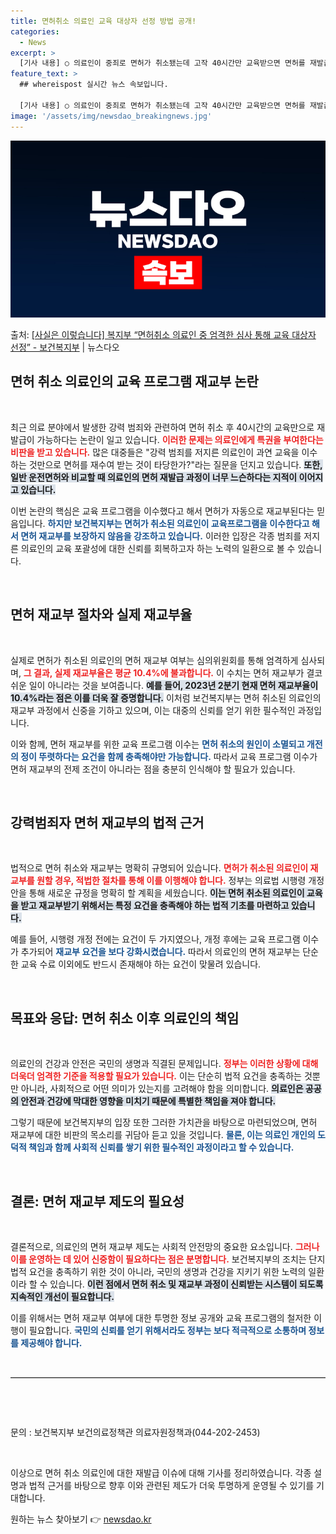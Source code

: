 ```yaml
---
title: 면허취소 의료인 교육 대상자 선정 방법 공개!
categories:
  - News
excerpt: >
  [기사 내용] ○ 의료인이 중죄로 면허가 취소됐는데 고작 40시간만 교육받으면 면허를 재발급해주는 데 대해 …
feature_text: >
  ## whereispost 실시간 뉴스 속보입니다.

  [기사 내용] ○ 의료인이 중죄로 면허가 취소됐는데 고작 40시간만 교육받으면 면허를 재발급해주는 데 대해 …
image: '/assets/img/newsdao_breakingnews.jpg'
---
```


![뉴스다오 속보](/assets/img/newsdao_breakingnews.jpg)

<p>출처: <a href="https://newsdao.kr/2534" rel="dofollow">[사실은 이렇습니다] 복지부 “면허취소 의료인 중 엄격한 심사 통해 교육 대상자 선정” - 보건복지부</a> | 뉴스다오</p>

<h2 data-ke-size="size26">면허 취소 의료인의 교육 프로그램 재교부 논란</h2>

<p data-ke-size="size16">&nbsp;</p>

최근 의료 분야에서 발생한 강력 범죄와 관련하여 면허 취소 후 40시간의 교육만으로 재발급이 가능하다는 논란이 일고 있습니다. <b><span style="color: #ee2323;">이러한 문제는 의료인에게 특권을 부여한다는 비판을 받고 있습니다.</span></b> 많은 대중들은 "강력 범죄를 저지른 의료인이 과연 교육을 이수하는 것만으로 면허를 재수여 받는 것이 타당한가?"라는 질문을 던지고 있습니다. <b><span style="background-color: #21538527;">또한, 일반 운전면허와 비교할 때 의료인의 면허 재발급 과정이 너무 느슨하다는 지적이 이어지고 있습니다.</span></b> 

이번 논란의 핵심은 교육 프로그램을 이수했다고 해서 면허가 자동으로 재교부된다는 믿음입니다. <b><span style="color: #1a5490;">하지만 보건복지부는 면허가 취소된 의료인이 교육프로그램을 이수한다고 해서 면허 재교부를 보장하지 않음을 강조하고 있습니다.</span></b> 이러한 입장은 각종 범죄를 저지른 의료인의 교육 포괄성에 대한 신뢰를 회복하고자 하는 노력의 일환으로 볼 수 있습니다.

<p data-ke-size="size16">&nbsp;</p>

<h2 data-ke-size="size26">면허 재교부 절차와 실제 재교부율</h2>

<p data-ke-size="size16">&nbsp;</p>

실제로 면허가 취소된 의료인의 면허 재교부 여부는 심의위원회를 통해 엄격하게 심사되며, <b><span style="color: #ee2323;">그 결과, 실제 재교부율은 평균 10.4%에 불과합니다.</span></b> 이 수치는 면허 재교부가 결코 쉬운 일이 아니라는 것을 보여줍니다. <b><span style="background-color: #21538527;">예를 들어, 2023년 2분기 현재 면허 재교부율이 10.4%라는 점은 이를 더욱 잘 증명합니다.</span></b> 이처럼 보건복지부는 면허 취소된 의료인의 재교부 과정에서 신중을 기하고 있으며, 이는 대중의 신뢰를 얻기 위한 필수적인 과정입니다.

이와 함께, 면허 재교부를 위한 교육 프로그램 이수는 <b><span style="color: #1a5490;">면허 취소의 원인이 소멸되고 개전의 정이 뚜렷하다는 요건을 함께 충족해야만 가능합니다.</span></b> 따라서 교육 프로그램 이수가 면허 재교부의 전제 조건이 아니라는 점을 충분히 인식해야 할 필요가 있습니다.

<p data-ke-size="size16">&nbsp;</p>

<h2 data-ke-size="size26">강력범죄자 면허 재교부의 법적 근거</h2>

<p data-ke-size="size16">&nbsp;</p>

법적으로 면허 취소와 재교부는 명확히 규명되어 있습니다. <b><span style="color: #ee2323;">면허가 취소된 의료인이 재교부를 원할 경우, 적법한 절차를 통해 이를 이행해야 합니다.</span></b> 정부는 의료법 시행령 개정안을 통해 새로운 규정을 명확히 할 계획을 세웠습니다. <b><span style="background-color: #21538527;">이는 면허 취소된 의료인이 교육을 받고 재교부받기 위해서는 특정 요건을 충족해야 하는 법적 기초를 마련하고 있습니다.</span></b> 

예를 들어, 시행령 개정 전에는 요건이 두 가지였으나, 개정 후에는 교육 프로그램 이수가 추가되어 <b><span style="color: #1a5490;">재교부 요건을 보다 강화시켰습니다.</span></b> 따라서 의료인의 면허 재교부는 단순한 교육 수료 이외에도 반드시 존재해야 하는 요건이 맞물려 있습니다.

<p data-ke-size="size16">&nbsp;</p>

<h2 data-ke-size="size26">목표와 응답: 면허 취소 이후 의료인의 책임</h2>

<p data-ke-size="size16">&nbsp;</p>

의료인의 건강과 안전은 국민의 생명과 직결된 문제입니다. <b><span style="color: #ee2323;">정부는 이러한 상황에 대해 더욱더 엄격한 기준을 적용할 필요가 있습니다.</span></b> 이는 단순히 법적 요건을 충족하는 것뿐만 아니라, 사회적으로 어떤 의미가 있는지를 고려해야 함을 의미합니다. <b><span style="background-color: #21538527;">의료인은 공공의 안전과 건강에 막대한 영향을 미치기 때문에 특별한 책임을 져야 합니다.</span></b> 

그렇기 때문에 보건복지부의 입장 또한 그러한 가치관을 바탕으로 마련되었으며, 면허 재교부에 대한 비판의 목소리를 귀담아 듣고 있을 것입니다. <b><span style="color: #1a5490;">물론, 이는 의료인 개인의 도덕적 책임과 함께 사회적 신뢰를 쌓기 위한 필수적인 과정이라고 할 수 있습니다.</span></b>

<p data-ke-size="size16">&nbsp;</p>

<h2 data-ke-size="size26">결론: 면허 재교부 제도의 필요성</h2>

<p data-ke-size="size16">&nbsp;</p>

결론적으로, 의료인의 면허 재교부 제도는 사회적 안전망의 중요한 요소입니다. <b><span style="color: #ee2323;">그러나 이를 운영하는 데 있어 신중함이 필요하다는 점은 분명합니다.</span></b> 보건복지부의 조치는 단지 법적 요건을 충족하기 위한 것이 아니라, 국민의 생명과 건강을 지키기 위한 노력의 일환이라 할 수 있습니다. <b><span style="background-color: #21538527;">이런 점에서 면허 취소 및 재교부 과정이 신뢰받는 시스템이 되도록 지속적인 개선이 필요합니다.</span></b>

이를 위해서는 면허 재교부 여부에 대한 투명한 정보 공개와 교육 프로그램의 철저한 이행이 필요합니다. <b><span style="color: #1a5490;">국민의 신뢰를 얻기 위해서라도 정부는 보다 적극적으로 소통하며 정보를 제공해야 합니다.</span></b> 

<p data-ke-size="size16">&nbsp;</p>

<hr style="height: 1px; border: none; border-top: 1px solid #ccc;"/>

<p data-ke-size="size16">&nbsp;</p>

<object data="https://newsdao.kr/2534" type="text/html" width="100%" height="400" style="border: none;"></object>

<p data-ke-size="size16">&nbsp;</p> 

<p data-ke-size="size16">문의 : 보건복지부 보건의료정책관 의료자원정책과(044-202-2453)</p>

<p data-ke-size="size16">&nbsp;</p> 

이상으로 면허 취소 의료인에 대한 재발급 이슈에 대해 기사를 정리하였습니다. 각종 설명과 법적 근거를 바탕으로 향후 이와 관련된 제도가 더욱 투명하게 운영될 수 있기를 기대합니다. 

원하는 뉴스 찾아보기 👉 <a href="https://newsdao.kr" rel="dofollow">newsdao.kr</a>


